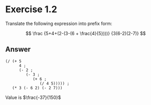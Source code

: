 # Exercise 1.2

Translate the following expression into prefix form:

$$
\frac
{5+4+(2-(3-(6 + \frac{4}{5})))}
{3(6-2)(2-7)}
$$

## Answer

```racket
(/ (+ 5
      4 ;
      (- 2 ;
         (- 3 ;
            (+ 6 ;
               (/ 4 5))))) ;
   (* 3 (- 6 2) (- 2 7)))
```

Value is $\frac{-37}{150}$
